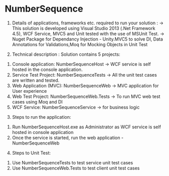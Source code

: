 # NumberSequence

1. Details of applications, frameworks etc. required to run your solution : 
	-> This solution is developed using Visual Studio 2013 (.Net Framework 4.5), WCF Service, MVC5 and Unit tested with the use of MSUnit      Test.
  -> Nuget Package for Dependancy Injection - Unity.MVC5 to solve DI, Data Annotations for Validations,Moq for Mocking Objects in Unit        Test
	
2. Technical description :
Solution contains 5 projects:
1) Console application: NumberSequenceHost -> WCF service is self hosted in the console application.
2) Service Test Project: NumberSequenceTests -> All the unit test cases are written and tested.
3) Web Application (MVC): NumberSequenceWeb -> MVC application for User experience
4) Web Test Project: NumberSequenceWeb.Tests -> To run MVC web test cases using Moq and DI
5) WCF Service: NumberSequenceService -> for business logic

	
3. Steps to run the application:
1) Run NumberSequenceHost.exe as Administrator as WCF service is self hosted in console application
2) Once the service is started, run the web application - NumberSequenceWeb

4. Steps to Unit Test:
1) Use NumberSequenceTests to test service unit test cases
2) Use NumberSequenceWeb.Tests to test client unit test cases
